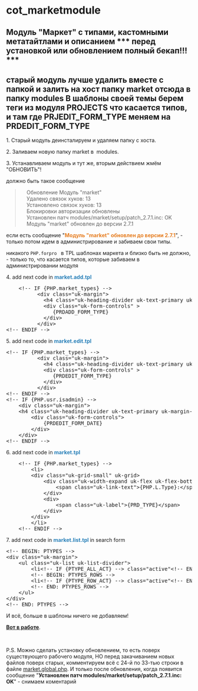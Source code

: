 # cot_marketmodule
Модуль "Маркет" с типами, кастомными метатайтлами и описанием
*** перед установкой или обновлением полный бекап!!! ***
--------
старый модуль лучше удалить вместе с папкой и залить на хост папку market отсюда в папку modules
 В шаблоны своей темы берем теги из модуля PROJECTS что касается типов, и там где PRJEDIT_FORM_TYPE  меняем на PRDEDIT_FORM_TYPE
--------
<p>1. Старый модуль деинсталируем и удаляем папку с хоста.</p>

<p>2. Заливаем новую папку market в&nbsp; modules.</p>

<p>3. Устанавливаем модуль и тут же, вторым действием жмём &quot;ОБНОВИТЬ&quot;!</p>

<p>должно быть такое сообщение</p>

<blockquote>
<p>&nbsp;&nbsp;&nbsp; Обновление Модуль &quot;market&quot;<br />
&nbsp;&nbsp;&nbsp; Удалено связок хуков: 13<br />
&nbsp;&nbsp;&nbsp; Установлено связок хуков: 13<br />
&nbsp;&nbsp;&nbsp; Блокировки авторизации обновлены<br />
&nbsp;&nbsp;&nbsp; Установлен патч modules/market/setup/patch_2.7.1.inc: OK<br />
&nbsp;&nbsp;&nbsp; Модуль &quot;market&quot; обновлен до версии 2.7.1</p>
</blockquote>

<p>если есть сообщение &quot;<span style="color:#e67e22;"><strong>Модуль &quot;market&quot; обновлен до версии 2.7.1</strong></span>&quot;, - только потом идем в администрирование и забиваем свои типы.</p>

<p>никакого <code class="as3 plain">PHP.forpro </code> в TPL шаблонах маркета и близко быть не должно, - только то, что касается типов, которые забиваем в администрировании модуля</p>

<p>4. add next code in <span style="color:#2980b9;"><strong>market.add.tpl</strong></span></p>

<pre class="brush:as3;">
	&lt;!-- IF {PHP.market_types} --&gt;
          &lt;div class=&quot;uk-margin&quot;&gt;
            &lt;h4 class=&quot;uk-heading-divider uk-text-primary uk-margin-remove&quot;&gt;{PHP.L.Type}:&lt;/h4&gt;
            &lt;div class=&quot;uk-form-controls&quot; &gt;
               {PRDADD_FORM_TYPE} 
            &lt;/div&gt;
          &lt;/div&gt;
&lt;!-- ENDIF --&gt;	</pre>

<p>5. add next code in <span style="color:#2980b9;"><strong>market.edit.tpl</strong></span></p>

<pre class="brush:as3;">
&lt;!-- IF {PHP.market_types} --&gt;
          &lt;div class=&quot;uk-margin&quot;&gt;
            &lt;h4 class=&quot;uk-heading-divider uk-text-primary uk-margin-remove&quot;&gt;{PHP.L.Type}:&lt;/h4&gt;
            &lt;div class=&quot;uk-form-controls&quot; &gt;
               {PRDEDIT_FORM_TYPE} 
            &lt;/div&gt;
          &lt;/div&gt;
&lt;!-- ENDIF --&gt;
&lt;!-- IF {PHP.usr.isadmin} --&gt;	
	&lt;div class=&quot;uk-margin&quot;&gt;
	&lt;h4 class=&quot;uk-heading-divider uk-text-primary uk-margin-remove&quot;&gt;{PHP.L.Date}:&lt;/h4&gt;
		&lt;div class=&quot;uk-form-controls&quot;&gt;
			{PRDEDIT_FORM_DATE}
		&lt;/div&gt;
	&lt;/div&gt;
&lt;!-- ENDIF --&gt;	</pre>

<p>6. add next code in <span style="color:#2980b9;"><strong>market.tpl</strong></span></p>

<pre class="brush:as3;">
    &lt;!-- IF {PHP.market_types} --&gt;
		&lt;li&gt;
		&lt;div class=&quot;uk-grid-small&quot; uk-grid&gt;
			&lt;div class=&quot;uk-width-expand uk-flex uk-flex-bottom&quot; uk-leader=&quot;fill: -&quot;&gt;
				&lt;span class=&quot;uk-link-text&quot;&gt;{PHP.L.Type}:&lt;/span&gt;
			&lt;/div&gt;
			&lt;div&gt;
				&lt;span class=&quot;uk-label&quot;&gt;{PRD_TYPE}&lt;/span&gt;
			&lt;/div&gt;
		&lt;/div&gt;
		&lt;/li&gt;
    &lt;!-- ENDIF --&gt;</pre>

<p>7. add next code in <span style="color:#2980b9;"><strong>market.list.tpl </strong></span>in search form</p>

<pre class="brush:as3;">
&lt;!-- BEGIN: PTYPES --&gt;
&lt;div class=&quot;uk-margin&quot;&gt;
	&lt;ul class=&quot;uk-list uk-list-divider&quot;&gt;
		&lt;li&lt;!-- IF {PTYPE_ALL_ACT} --&gt; class=&quot;active&quot;&lt;!-- ENDIF --&gt;&gt;&lt;a href=&quot;{PTYPE_ALL_URL}&quot;&gt;{PHP.L.All}&lt;/a&gt;&lt;/li&gt;
		&lt;!-- BEGIN: PTYPES_ROWS --&gt;
		&lt;li&lt;!-- IF {PTYPE_ROW_ACT} --&gt; class=&quot;active&quot;&lt;!-- ENDIF --&gt;&gt;&lt;a href=&quot;{PTYPE_ROW_URL}&quot;&gt;{PTYPE_ROW_TITLE}&lt;/a&gt;&lt;/li&gt;
		&lt;!-- END: PTYPES_ROWS --&gt;
	&lt;/ul&gt;
&lt;/div&gt;	
&lt;!-- END: PTYPES --&gt;</pre>

<p>И всё, больше в шаблоны ничего не добавляем!</p>

<p><a href="https://abuyfile.com/market/cotonti?type=1"><strong>Вот в работе</strong></a>.</p>

<p>&nbsp;</p>

<p>P.S. Можно сделать установку обновлением, то есть поверх существующего рабочего модуля, НО перед закачиванием новых файлов поверх старых, комментируем всё с 24-й по 33-тью строки в файле <a href="https://github.com/webitproff/cot_marketmodule/blob/04793de35265941a71d55f885e1a1c3836060e67/market/market.global.php">market.global.php</a>. И только после обновления, когда появится сообщение &quot;<strong>Установлен патч modules/market/setup/patch_2.7.1.inc: OK</strong>&quot; - снимаем коментарий</p>

